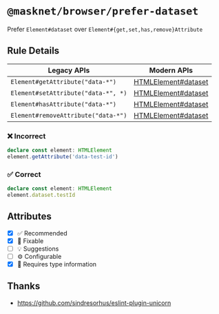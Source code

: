 <!-- begin title -->

# `@masknet/browser/prefer-dataset`

Prefer `Element#dataset` over `Element#{get,set,has,remove}Attribute`

<!-- end title -->

## Rule Details

| Legacy APIs                         | Modern APIs                    |
| ----------------------------------- | ------------------------------ |
| `Element#getAttribute("data-*")`    | [HTMLElement#dataset][dataset] |
| `Element#setAttribute("data-*", *)` | [HTMLElement#dataset][dataset] |
| `Element#hasAttribute("data-*")`    | [HTMLElement#dataset][dataset] |
| `Element#removeAttribute("data-*")` | [HTMLElement#dataset][dataset] |

[dataset]: https://developer.mozilla.org/docs/Web/API/HTMLElement/dataset

### :x: Incorrect

```ts
declare const element: HTMLElement
element.getAttribute('data-test-id')
```

### :white_check_mark: Correct

```ts
declare const element: HTMLElement
element.dataset.testId
```

## Attributes

<!-- begin attributes -->

- [x] :white_check_mark: Recommended
- [x] :wrench: Fixable
- [ ] :bulb: Suggestions
- [ ] :gear: Configurable
- [x] :thought_balloon: Requires type information

<!-- end attributes -->

## Thanks

- <https://github.com/sindresorhus/eslint-plugin-unicorn>
